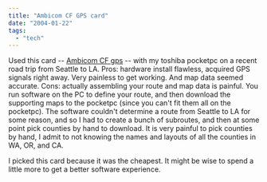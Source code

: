 ```yaml
---
title: "Ambicom CF GPS card"
date: "2004-01-22"
tags: 
  - "tech"
---
```


Used this card -- [Ambicom CF gps](http://www.ambicom.com/products/gps/gps-cf.html) -- with my toshiba pocketpc on a recent road trip from Seattle to LA. Pros: hardware install flawless, acquired GPS signals right away. Very painless to get working. And map data seemed accurate. Cons: actually assembling your route and map data is painful. You run software on the PC to define your route, and then download the supporting maps to the pocketpc (since you can't fit them all on the pocketpc). The software couldn't determine a route from Seattle to LA for some reason, and so I had to create a bunch of subroutes, and then at some point pick counties by hand to download. It is very painful to pick counties by hand, I admit to not knowing the names and layouts of all the counties in WA, OR, and CA.

I picked this card because it was the cheapest. It might be wise to spend a little more to get a better software experience.
